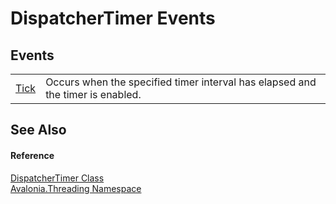 # DispatcherTimer Events




## Events
<table>
<tr>
<td><a href="E_Avalonia_Threading_DispatcherTimer_Tick">Tick</a></td>
<td>Occurs when the specified timer interval has elapsed and the timer is enabled.</td>
</tr>
</table>

## See Also


#### Reference
<a href="T_Avalonia_Threading_DispatcherTimer">DispatcherTimer Class</a>  
<a href="N_Avalonia_Threading">Avalonia.Threading Namespace</a>  
